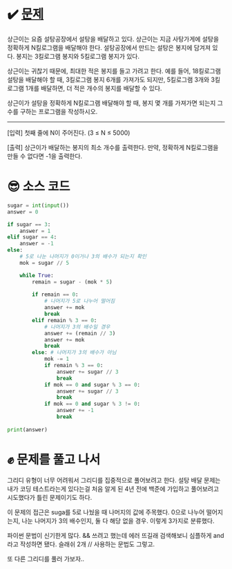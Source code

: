 # ✔️ [문제](https://www.acmicpc.net/problem/2839)
상근이는 요즘 설탕공장에서 설탕을 배달하고 있다. 상근이는 지금 사탕가게에 설탕을 정확하게 N킬로그램을 배달해야 한다. 설탕공장에서 만드는 설탕은 봉지에 담겨져 있다. 봉지는 3킬로그램 봉지와 5킬로그램 봉지가 있다.

상근이는 귀찮기 때문에, 최대한 적은 봉지를 들고 가려고 한다. 예를 들어, 18킬로그램 설탕을 배달해야 할 때, 3킬로그램 봉지 6개를 가져가도 되지만, 5킬로그램 3개와 3킬로그램 1개를 배달하면, 더 적은 개수의 봉지를 배달할 수 있다.

상근이가 설탕을 정확하게 N킬로그램 배달해야 할 때, 봉지 몇 개를 가져가면 되는지 그 수를 구하는 프로그램을 작성하시오.

--- 

[입력]
첫째 줄에 N이 주어진다. (3 ≤ N ≤ 5000)

[출력]
상근이가 배달하는 봉지의 최소 개수를 출력한다. 만약, 정확하게 N킬로그램을 만들 수 없다면 -1을 출력한다.
# 😎 소스 코드
```python
sugar = int(input())
answer = 0

if sugar == 3:
	answer = 1
elif sugar == 4:
	answer = -1
else:
	# 5로 나눈 나머지가 0이거나 3의 배수가 되는지 확인
	mok = sugar // 5

	while True:
		remain = sugar - (mok * 5)
		
		if remain == 0:
			# 나머지가 5로 나누어 떨어짐
			answer += mok
			break
		elif remain % 3 == 0:
			# 나머지가 3의 배수일 경우
			answer += (remain // 3)
			answer += mok
			break
		else: # 나머지가 3의 배수가 아님
			mok -= 1
			if remain % 3 == 0:
				answer += sugar // 3
				break
			if mok == 0 and sugar % 3 == 0:
				answer += sugar // 3
				break
			if mok == 0 and sugar % 3 != 0:
				answer += -1
				break
	
print(answer)
```
# ✊ 문제를 풀고 나서
그리디 유형이 너무 어려워서 그리디를 집중적으로 풀어보려고 한다. 설탕 배달 문제는 내가 코딩 테스트라는게 있다는걸 처음 알게 된 4년 전에 백준에 가입하고 풀어보려고 시도했다가 틀린 문제이기도 하다.

이 문제의 접근은 suga를 5로 나눴을 때 나머지의 값에 주목했다. 0으로 나누어 떨어지는지, 나눈 나머지가 3의 배수인지, 둘 다 해당 없을 경우. 이렇게 3가지로 분류했다. 

파이썬 문법이 신기한게 많다. && 쓰려고 했는데 에러 뜨길래 검색해보니 심플하게 and라고 작성하면 됐다. 슬래쉬 2개 // 사용하는 문법도 그렇고.

또 다른 그리디를 풀러 가보자..
